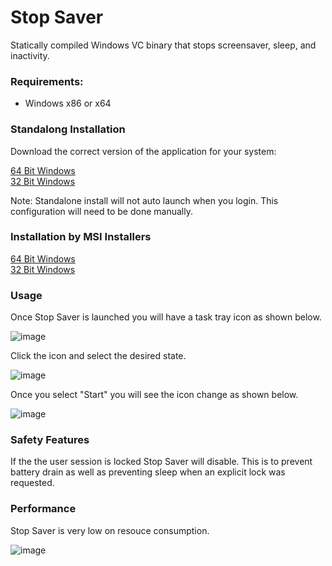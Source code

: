 # Stop Saver

Statically compiled Windows VC binary that stops screensaver, sleep, and inactivity.  

### Requirements:

* Windows x86 or x64

### Standalong Installation

Download the correct version of the application for your system:

[64 Bit Windows](./master/Standalone/x64)  
[32 Bit Windows](./master/Standalone/Win32)

Note: Standalone install will not auto launch when you login. This configuration will need to be done manually.

### Installation by MSI Installers

[64 Bit Windows](./master/Installers/x64)  
[32 Bit Windows](./master/Installers/Win32)

### Usage

Once Stop Saver is launched you will have a task tray icon as shown below.

![image](https://github.com/user-attachments/assets/3cb5e3b9-0ddb-4cd6-8710-63eea2c86eef)

Click the icon and select the desired state. 

![image](https://github.com/user-attachments/assets/254c01fb-a4ca-4505-a72c-2f67447fef70)

Once you select "Start" you will see the icon change as shown below.

![image](https://github.com/user-attachments/assets/cc75e46f-3e50-4412-accc-987131e3d1e6)

### Safety Features

If the the user session is locked Stop Saver will disable. This is to prevent battery drain as well as preventing sleep when an explicit lock was requested. 

### Performance

Stop Saver is very low on resouce consumption.

![image](https://github.com/user-attachments/assets/13173b5e-dee3-4863-95da-4dcf1c9a439f)

